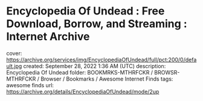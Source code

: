 # Encyclopedia Of Undead : Free Download, Borrow, and Streaming : Internet Archive

cover: https://archive.org/services/img/EncyclopediaOfUndead/full/pct:200/0/default.jpg
created: September 28, 2022 1:36 AM (UTC)
description: Encyclopedia Of Undead
folder: BOOKMRKS-MTHRFCKR / BROWSR-MTHRFCKR / Browser / Bookmarks / Awesome Internet Finds
tags: awesome finds
url: https://archive.org/details/EncyclopediaOfUndead/mode/2up